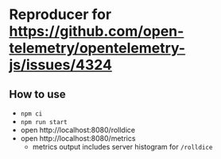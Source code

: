 # Reproducer for https://github.com/open-telemetry/opentelemetry-js/issues/4324

## How to use

- `npm ci`
- `npm run start`
- open http://localhost:8080/rolldice
- open http://localhost:8080/metrics
  - metrics output includes server histogram for `/rolldice`
